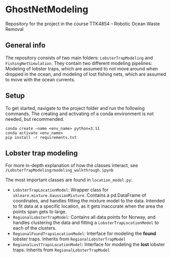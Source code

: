 # GhostNetModeling
Repository for the project in the course TTK4854 - Robotic Ocean Waste Removal

## General info

The repository consists of two main folders: `LobsterTrapModeling` and `FishingNetSimulation`. They contain two different modeling pipelines: Modeling of lobster traps, which are assumed to not move around when dropped in the ocean, and modeling of lost fishing nets, which are assumed to move with the ocean currents. 

## Setup

To get started, navigate to the project folder and run the following commands. The creating and activating of a conda environment is not needed, but recommended. 

```
conda create –name <env_name> python=3.11 
conda activate <env_name>
pip install -r requirements.txt
```

## Lobster trap modeling

For more in-depth explanation of how the classes interact, see `/LobsterTrapModeling/modeling_walkthrough.ipynb`

The most important classes are found in `location_model.py`:
- `LobsterTrapLocationModel`: Wrapper class for `sklearn.mixture.GaussianMixture`. Contains a pd.DataFrame of coordinates, and handles fitting the mixture model to the data. Intended to fit data at a specific location, as it gets inaccurate when the area the points span gets to large.
- `RegionalLobsterTrapModel`: Contains all data points for Norway, and handles clustering the data and fitting a `LobsterTrapLocationModel` to each of the clusters. 
- `RegionalFoundTrapsLocationModel`: Interface for modeling the **found** lobster traps. Inherits from `RegionalLobsterTrapModel`
- `RegionalLostTrapsLocationModel`: Interface for modeling the **lost** lobster traps. Inherits from `RegionalLobsterTrapModel`
